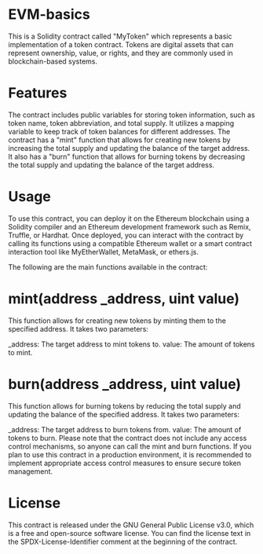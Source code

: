 # EVM-basics
This is a Solidity contract called "MyToken" which represents a basic implementation of a token contract. Tokens are digital assets that can represent ownership, value, or rights, and they are commonly used in blockchain-based systems.

# Features
The contract includes public variables for storing token information, such as token name, token abbreviation, and total supply.
It utilizes a mapping variable to keep track of token balances for different addresses.
The contract has a "mint" function that allows for creating new tokens by increasing the total supply and updating the balance of the target address.
It also has a "burn" function that allows for burning tokens by decreasing the total supply and updating the balance of the target address.

# Usage
To use this contract, you can deploy it on the Ethereum blockchain using a Solidity compiler and an Ethereum development framework such as Remix, Truffle, or Hardhat. Once deployed, you can interact with the contract by calling its functions using a compatible Ethereum wallet or a smart contract interaction tool like MyEtherWallet, MetaMask, or ethers.js.

The following are the main functions available in the contract:

# mint(address _address, uint value)
This function allows for creating new tokens by minting them to the specified address. It takes two parameters:

_address: The target address to mint tokens to.
value: The amount of tokens to mint.

# burn(address _address, uint value)
This function allows for burning tokens by reducing the total supply and updating the balance of the specified address. It takes two parameters:

_address: The target address to burn tokens from.
value: The amount of tokens to burn.
Please note that the contract does not include any access control mechanisms, so anyone can call the mint and burn functions. If you plan to use this contract in a production environment, it is recommended to implement appropriate access control measures to ensure secure token management.

# License
This contract is released under the GNU General Public License v3.0, which is a free and open-source software license. You can find the license text in the SPDX-License-Identifier comment at the beginning of the contract.
